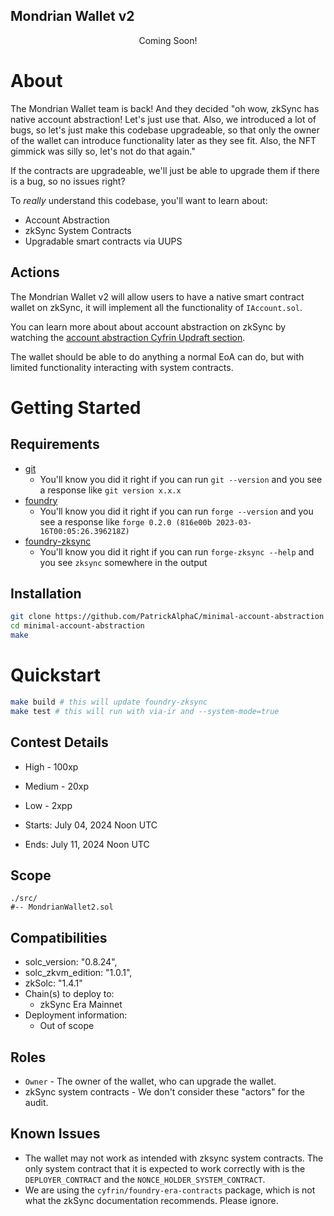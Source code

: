## Mondrian Wallet v2

<p align="center">
Coming Soon!
<br/>


# About

The Mondrian Wallet team is back! And they decided "oh wow, zkSync has native account abstraction! Let's just use that. Also, we introduced a lot of bugs, so let's just make this codebase upgradeable, so that only the owner of the wallet can introduce functionality later as they see fit. Also, the NFT gimmick was silly so, let's not do that again."

If the contracts are upgradeable, we'll just be able to upgrade them if there is a bug, so no issues right? 

To *really* understand this codebase, you'll want to learn about:
- Account Abstraction
- zkSync System Contracts
- Upgradable smart contracts via UUPS

## Actions

The Mondrian Wallet v2 will allow users to have a native smart contract wallet on zkSync, it will implement all the functionality of `IAccount.sol`. 

You can learn more about about account abstraction on zkSync by watching the [account abstraction Cyfrin Updraft section](https://updraft.cyfrin.io/courses/advanced-foundry/account-abstraction/introduction).

The wallet should be able to do anything a normal EoA can do, but with limited functionality interacting with system contracts. 


# Getting Started 

## Requirements

- [git](https://git-scm.com/book/en/v2/Getting-Started-Installing-Git)
  - You'll know you did it right if you can run `git --version` and you see a response like `git version x.x.x`
- [foundry](https://getfoundry.sh/)
  - You'll know you did it right if you can run `forge --version` and you see a response like `forge 0.2.0 (816e00b 2023-03-16T00:05:26.396218Z)`
- [foundry-zksync](https://github.com/matter-labs/foundry-zksync)
  - You'll know you did it right if you can run `forge-zksync --help` and you see `zksync` somewhere in the output

## Installation

```bash
git clone https://github.com/PatrickAlphaC/minimal-account-abstraction
cd minimal-account-abstraction
make
```

# Quickstart 

```bash
make build # this will update foundry-zksync
make test # this will run with via-ir and --system-mode=true
```

## Contest Details

- High - 100xp
- Medium - 20xp
- Low - 2xpp

- Starts: July 04, 2024 Noon UTC
- Ends: July 11, 2024 Noon UTC
  
## Scope

```
./src/
#-- MondrianWallet2.sol
```

## Compatibilities

- solc_version: "0.8.24",
- solc_zkvm_edition: "1.0.1",
- zkSolc: "1.4.1"
- Chain(s) to deploy to:
  - zkSync Era Mainnet
- Deployment information:
  - Out of scope


## Roles

- `Owner` - The owner of the wallet, who can upgrade the wallet.
- zkSync system contracts - We don't consider these "actors" for the audit. 



## Known Issues

- The wallet may not work as intended with zksync system contracts. The only system contract that it is expected to work correctly with is the `DEPLOYER_CONTRACT` and the `NONCE_HOLDER_SYSTEM_CONTRACT`.
- We are using the `cyfrin/foundry-era-contracts` package, which is not what the zkSync documentation recommends. Please ignore. 
